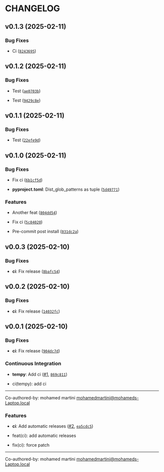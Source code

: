 # CHANGELOG


## v0.1.3 (2025-02-11)

### Bug Fixes

- Ci
  ([`8243695`](https://github.com/MhdMartini/tempy/commit/8243695d833f8d2826632fd74d6d339053f54839))


## v0.1.2 (2025-02-11)

### Bug Fixes

- Test
  ([`ae0703b`](https://github.com/MhdMartini/tempy/commit/ae0703b4ed8d221a544565bc68d9985083472d22))

- Test
  ([`9429c8e`](https://github.com/MhdMartini/tempy/commit/9429c8eb30ef2f1eb254a07372ec8ee46bdf4365))


## v0.1.1 (2025-02-11)

### Bug Fixes

- Test
  ([`22efe9d`](https://github.com/MhdMartini/tempy/commit/22efe9da2c299d0a4cd6dd516fa1f3b1808454e2))


## v0.1.0 (2025-02-11)

### Bug Fixes

- Fix ci
  ([`6b1cf5d`](https://github.com/MhdMartini/tempy/commit/6b1cf5d4338d7d25a7611103428aa637d23acf4e))

- **pyproject.toml**: Dist_glob_patterns as tuple
  ([`5d49771`](https://github.com/MhdMartini/tempy/commit/5d4977165e8e6317fd7ee0f698855d0b3dcf127a))

### Features

- Another feat
  ([`804dd54`](https://github.com/MhdMartini/tempy/commit/804dd54d9a3f27ae36749a6ff9f0b610b916d80c))

- Fix ci
  ([`5c84020`](https://github.com/MhdMartini/tempy/commit/5c84020f6398fff0eaa29f350af48a546c94f519))

- Pre-commit post install
  ([`031dc2a`](https://github.com/MhdMartini/tempy/commit/031dc2a2a0debf54de0bc9dada5df6da2d63e991))


## v0.0.3 (2025-02-10)

### Bug Fixes

- **ci**: Fix release
  ([`8bafc54`](https://github.com/MhdMartini/tempy/commit/8bafc54de4f16888bbdb024f5cc385e1a44c59e0))


## v0.0.2 (2025-02-10)

### Bug Fixes

- **ci**: Fix release
  ([`14032fc`](https://github.com/MhdMartini/tempy/commit/14032fcadbddb3819e08e352a6e1c4b31de6b41c))


## v0.0.1 (2025-02-10)

### Bug Fixes

- **ci**: Fix release
  ([`904dc7d`](https://github.com/MhdMartini/tempy/commit/904dc7d56022f0814c272ead74242e3f8e211bca))

### Continuous Integration

- **tempy**: Add ci ([#1](https://github.com/MhdMartini/tempy/pull/1),
  [`869c811`](https://github.com/MhdMartini/tempy/commit/869c81186fbd665655d919c736357140eedd38c9))

* ci(tempy): add ci

---------

Co-authored-by: mohamed martini <mohamedmartini@mohameds-Laptop.local>

### Features

- **ci**: Add automatic releases ([#2](https://github.com/MhdMartini/tempy/pull/2),
  [`ea5cdc5`](https://github.com/MhdMartini/tempy/commit/ea5cdc579d1e27e1915dccc770ad9c55fc715e08))

* feat(ci): add automatic releases

* fix(ci): force patch

---------

Co-authored-by: mohamed martini <mohamedmartini@mohameds-Laptop.local>
